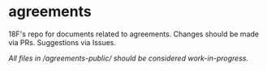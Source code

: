 agreements
==========

18F's repo for documents related to agreements.  Changes should be made via PRs.  Suggestions via Issues.

*All files in /agreements-public/ should be considered work-in-progress.*
